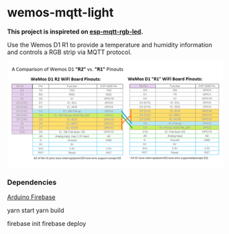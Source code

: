 # wemos-mqtt-light

**This project is inspireted on [esp-mqtt-rgb-led](https://github.com/corbanmailloux/esp-mqtt-rgb-led).**

Use the Wemos D1 R1 to provide a temperature and humidity information and controls a RGB strip via MQTT protocol.

![Wemos R1 pinout](/images/comparison-of-wemos-r2-vs-r1-pinouts.png)

### Dependencies
[Arduino Firebase](https://github.com/firebase/firebase-arduino)


yarn start
yarn build

firebase init
firebase deploy